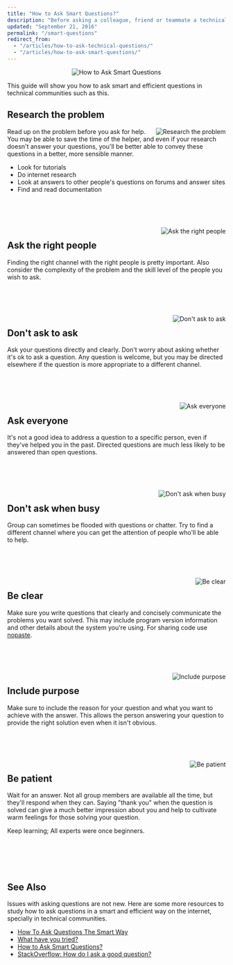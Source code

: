 ```yaml
---
title: "How to Ask Smart Questions?"
description: "Before asking a colleague, friend or teammate a technical/development question make sure you do some research and study your issue on your own first."
updated: "September 21, 2016"
permalink: "/smart-questions"
redirect_from:
  - "/articles/how-to-ask-technical-questions/"
  - "/articles/how-to-ask-smart-questions/"
---
```


<div align="center">
    <img src="https://raw.githubusercontent.com/php-earth/php-resources-assets/master/images/community/smart-questions/1.png" alt="How to Ask Smart Questions">
</div>

This guide will show you how to ask smart and efficient questions in technical
communities such as this.

## Research the problem

<div style="float:right">
    <img src="https://raw.githubusercontent.com/php-earth/php-resources-assets/master/images/community/smart-questions/2.png" alt="Research the problem">
</div>

Read up on the problem before you ask for help. You may be able to save the time
of the helper, and even if your research doesn't answer your questions, you'll be
better able to convey these questions in a better, more sensible manner.

* Look for tutorials
* Do internet research
* Look at answers to other people's questions on forums and answer sites
* Find and read documentation

<br><br><br>
<div style="clear:both"></div>

<div style="float:right">
    <img src="https://raw.githubusercontent.com/php-earth/php-resources-assets/master/images/community/smart-questions/3.png" alt="Ask the right people">
</div>

## Ask the right people

Finding the right channel with the right people is pretty important. Also consider
the complexity of the problem and the skill level of the people you wish to ask.

<br><br><br>
<div style="clear:both"></div>

<div style="float:right">
    <img src="https://raw.githubusercontent.com/php-earth/php-resources-assets/master/images/community/smart-questions/1.png" alt="Don't ask to ask">
</div>

## Don't ask to ask

Ask your questions directly and clearly. Don't worry about asking whether it's ok
to ask a question. Any question is welcome, but you may be directed elsewhere if
the question is more appropriate to a different channel.

<br><br><br>
<div style="clear:both"></div>

<div style="float:right">
    <img src="https://raw.githubusercontent.com/php-earth/php-resources-assets/master/images/community/smart-questions/5.png" alt="Ask everyone">
</div>

## Ask everyone

It's not a good idea to address a question to a specific person, even if they've
helped you in the past. Directed questions are much less likely to be answered
than open questions.

<br><br><br>
<div style="clear:both"></div>

<div style="float:right">
    <img src="https://raw.githubusercontent.com/php-earth/php-resources-assets/master/images/community/smart-questions/6.png" alt="Don't ask when busy">
</div>

## Don't ask when busy

Group can sometimes be flooded with questions or chatter. Try to find a different
channel where you can get the attention of people who'll be able to help.

<br><br><br>
<div style="clear:both"></div>

<div style="float:right">
    <img src="https://raw.githubusercontent.com/php-earth/php-resources-assets/master/images/community/smart-questions/7.png" alt="Be clear">
</div>

## Be clear

Make sure you write questions that clearly and concisely communicate the problems
you want solved. This may include program version information and other details
about the system you're using. For sharing code use [nopaste](/nopaste).

<br><br><br>
<div style="clear:both"></div>

<div style="float:right">
    <img src="https://raw.githubusercontent.com/php-earth/php-resources-assets/master/images/community/smart-questions/8.png" alt="Include purpose">
</div>

## Include purpose

Make sure to include the reason for your question and what you want to achieve
with the answer. This allows the person answering your question to provide the
right solution even when it isn't obvious.

<br><br><br>
<div style="clear:both"></div>

<div style="float:right">
    <img src="https://raw.githubusercontent.com/php-earth/php-resources-assets/master/images/community/smart-questions/9.png" alt="Be patient">
</div>

## Be patient

Wait for an answer. Not all group members are available all the time, but they'll
respond when they can. Saying "thank you" when the question is solved can give a
much better impression about you and help to cultivate warm feelings for those
solving your question.

Keep learning; All experts were once beginners.

<br><br><br>
<div style="clear:both"></div>

## See Also

Issues with asking questions are not new. Here are some more resources to study
how to ask questions in a smart and efficient way on the internet, specially in
technical communities.

* [How To Ask Questions The Smart Way](http://catb.org/~esr/faqs/smart-questions.html)
* [What have you tried?](http://mattgemmell.com/what-have-you-tried/)
* [How to Ask Smart Questions?](http://doctormo.org/2010/07/23/asking-smart-questions/)
* [StackOverflow: How do I ask a good question?](http://stackoverflow.com/help/how-to-ask)
